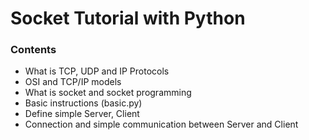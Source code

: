 # Socket Tutorial with Python

### Contents
* What is TCP, UDP and IP Protocols
* OSI and TCP/IP models
* What is socket and socket programming
* Basic instructions (basic.py)
* Define simple Server, Client
* Connection and simple communication between Server and Client
